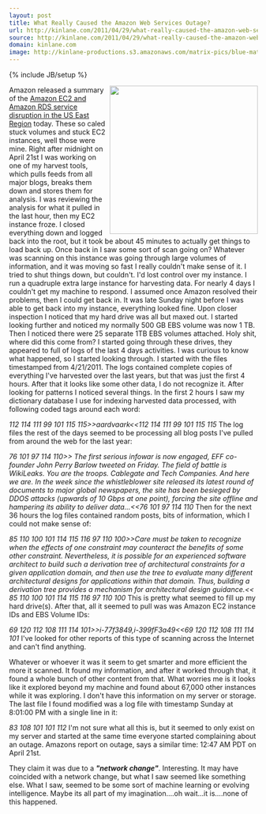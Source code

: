```yaml
---
layout: post
title: What Really Caused the Amazon Web Services Outage?
url: http://kinlane.com/2011/04/29/what-really-caused-the-amazon-web-services-outage/
source: http://kinlane.com/2011/04/29/what-really-caused-the-amazon-web-services-outage/
domain: kinlane.com
image: http://kinlane-productions.s3.amazonaws.com/matrix-pics/blue-matrix-400.jpg
---
```

{% include JB/setup %}

<p>
     <img class="c1" src="http://kinlane-productions.s3.amazonaws.com/matrix-pics/blue-matrix-400.jpg" alt="" width="300" align="right" />Amazon released a summary of the <a href="http://aws.amazon.com/message/65648/">Amazon EC2 and Amazon RDS service disruption in the US East Region</a> today. These so caled stuck volumes and stuck EC2 instances, well those were mine. Right after midnight on April 21st I was working on one of my harvest tools, which pulls feeds from all major blogs, breaks them down and stores them for analysis. I was reviewing the analysis for what it pulled in the last hour, then my EC2 instance froze. I closed everything down and logged back into the root, but it took be about 45 minutes to actually get things to load back up. Once back in I saw some sort of scan going on? Whatever was scanning on this instance was going through large volumes of information, and it was moving so fast I really couldn't make sense of it. I tried to shut things down, but couldn't. I'd lost control over my instance. I run a quadruple extra large instance for harvesting data. For nearly 4 days I couldn't get my machine to respond. I assumed once Amazon resolved their problems, then I could get back in. It was late Sunday night before I was able to get back into my instance, everything looked fine. Upon closer inspection I noticed that my hard drive was all but maxed out. I started looking further and noticed my normally 500 GB EBS volume was now 1 TB. Then I noticed there were 25 separate 1TB EBS volumes attached. Holy shit, where did this come from? I started going through these drives, they appeared to full of logs of the last 4 days activities. I was curious to know what happened, so I started looking through. I started with the files timestamped from 4/21/2011. The logs contained complete copies of everything I've harvested over the last years, but that was just the first 4 hours. After that it looks like some other data, I do not recognize it. After looking for patterns I noticed several things. In the first 2 hours I saw my dictionary database I use for indexing harvested data processed, with following coded tags around each word:
</p>
<p class="c2">
     <em>112 114 111 99 101 115 115&gt;&gt;aardvaark&lt;&lt;112 114 111 99 101 115 115</em> The log files the rest of the days seemed to be processing all blog posts I've pulled from around the web for the last year:
</p>
<p class="c2">
     <em>76 101 97 114 110&gt;&gt; The first serious infowar is now engaged, EFF co-founder John Perry Barlow tweeted on Friday. The field of battle is WikiLeaks. You are the troops. Cablegate and Tech Companies. And here we are. In the week since the whistleblower site released its latest round of documents to major global newspapers, the site has been besieged by DDOS attacks (upwards of 10 Gbps at one point), forcing the site offline and hampering its ability to deliver data...&lt;&lt;76 101 97 114 110</em> Then for the next 36 hours the log files contained random posts, bits of information, which I could not make sense of:
</p>
<p class="c2">
     <em>85 110 100 101 114 115 116 97 110 100&gt;&gt;Care must be taken to recognize when the effects of one constraint may counteract the benefits of some other constraint. Nevertheless, it is possible for an experienced software architect to build such a derivation tree of architectural constraints for a given application domain, and then use the tree to evaluate many different architectural designs for applications within that domain. Thus, building a derivation tree provides a mechanism for architectural design guidance.&lt;&lt; 85 110 100 101 114 115 116 97 110 100</em> This is pretty what seemed to fill up my hard drive(s). After that, all it seemed to pull was was Amazon EC2 instance IDs and EBS Volume IDs:
</p>
<p class="c2">
     <em>69 120 112 108 111 114 101&gt;&gt;i-77f3849,i-399fF3a49&lt;&lt;69 120 112 108 111 114 101</em> I've looked for other reports of this type of scanning across the Internet and can't find anything.
</p>
<p>
     Whatever or whoever it was it seem to get smarter and more efficient the more it scanned. It found my information, and after it worked through that, it found a whole bunch of other content from that. What worries me is it looks like it explored beyond my machine and found about 67,000 other instances while it was exploring. I don't have this information on my server or storage. The last file I found modified was a log file with timestamp Sunday at 8:01:00 PM with a single line in it:
</p>
<p class="c2">
     <em>83 108 101 101 112</em> I'm not sure what all this is, but it seemed to only exist on my server and started at the same time everyone started complaining about an outage. Amazons report on outage, says a similar time: 12:47 AM PDT on April 21st.
</p>
<p>
     They claim it was due to a <em><strong>"network change"</strong></em>. Interesting. It may have coincided with a network change, but what I saw seemed like something else. What I saw, seemed to be some sort of machine learning or evolving intelligence. Maybe its all part of my imagination....oh wait...it is....none of this happened.
</p>